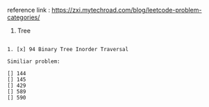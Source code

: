 
reference link : https://zxi.mytechroad.com/blog/leetcode-problem-categories/

1. Tree

```

1. [x] 94 Binary Tree Inorder Traversal

Similiar problem:

[] 144
[] 145
[] 429
[] 589
[] 590


```